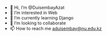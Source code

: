 - 👋 Hi, I’m @DuisembayAzat
- 👀 I’m interested in Web
- 🌱 I’m currently learning Django
- 💞️ I’m looking to collaborate
- 📫 How to reach me aduisembay@nu.edu.kz

<!---
DuisembayAzat/DuisembayAzat is a ✨ special ✨ repository because its `README.md` (this file) appears on your GitHub profile.
You can click the Preview link to take a look at your changes.
--->
